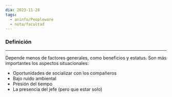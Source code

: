 ```yaml
---
dia: 2023-11-28
tags:
  - aninfo/Peopleware
  - nota/facultad
---
```

### Definición
---
Depende menos de factores generales, como beneficios y estatus. Son más importantes los aspectos situacionales:
* Oportunidades de socializar con los compañeros
* Bajo ruido ambiental
* Presión del tiempo
* La presencia del jefe (pero que estar solo)